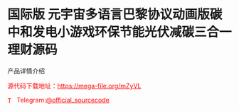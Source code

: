 # 国际版 元宇宙多语言巴黎协议动画版碳中和发电小游戏环保节能光伏减碳三合一理财源码

产品详情介绍<br>


<p style="color: red;">源代码下载地址：<a href="https://mega-file.org/mZyVL" style="color: red;">https://mega-file.org/mZyVL</a></p><p style="color: red;"><img src="https://cdn-icons-png.flaticon.com/512/2111/2111646.png" alt="Telegram Icon" style="width: 16px; vertical-align: middle; margin-right: 5px;">Telegram:<a href="https://t.me/official_sourcecode" style="color: red;">@official_sourcecode</a></p>